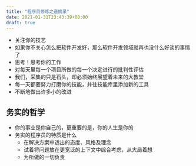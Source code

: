 ```yaml
---
title: "程序员修炼之道摘录"
date: 2021-01-31T23:43:39+08:00
draft: true
---
```


- 关注你的技艺
- 如果你不关心怎么把软件开发好，那么软件开发领域就再也没什么好谈的事情了
- 思考！思考你的工作
- 对每天里每一个项目所做的每一个决定进行的批判性评估
- 我们，采集的只是石头，却必须始终展望着未来的大教堂
- 每一天都要努力打磨你的技能，并往技能库里添加新的工具
- 不断地做出许多小的改进

## 务实的哲学

- 你的事业是你自己的，更重要的是，你的人生是你的
- 务实的程序员的特质是什么
  - 在解决方案中透出的态度、风格及理念
  - 试着将问题放在更宽泛的上下文中综合考虑，从大局着想
  - 为所做的一切负责
